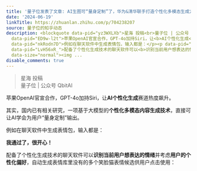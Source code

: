 ```yaml
---
title: '量子位发表了文章: AI生图可“量身定制”了，华为&清华联手打造个性化多模态生成方法PMG'
date: '2024-06-19'
linkTitle: https://zhuanlan.zhihu.com/p/704238207
source: 量子位的知乎动态
description: <blockquote data-pid="yz3WXLXb">星海 投稿<br>量子位 | 公众号 QbitAI</blockquote><p
  data-pid="ED9w-l2t">苹果OpenAI官宣合作，GPT-4o加持Siri，让<b>AI个性化生成</b>赛道热度飙升。</p><p data-pid="ywXEebXh">其实，国内已有相关研究，一项基于大模型的<b>个性化多模态内容生成技术</b>，直接可让AI学会为用户“量身定制”输出。</p><p
  data-pid="nkRodn7D">例如在聊天软件中生成表情包，输入都是：</p><p data-pid="le8AsP-a"><b>我通过了，很开心！</b></p><p
  data-pid="LvH56xR_">配备了个性化生成技术的聊天软件可以<b>识别当前用户想表达的情绪</b>并考虑<b>用户的个性化偏好</b>，自动生成表情库里没有的多个笑脸猫表情候选供用户点击使用：</p><b><figure
  data-size="normal"><img ...
disable_comments: true
---
```

<blockquote data-pid="yz3WXLXb">星海 投稿<br>量子位 | 公众号 QbitAI</blockquote><p data-pid="ED9w-l2t">苹果OpenAI官宣合作，GPT-4o加持Siri，让<b>AI个性化生成</b>赛道热度飙升。</p><p data-pid="ywXEebXh">其实，国内已有相关研究，一项基于大模型的<b>个性化多模态内容生成技术</b>，直接可让AI学会为用户“量身定制”输出。</p><p data-pid="nkRodn7D">例如在聊天软件中生成表情包，输入都是：</p><p data-pid="le8AsP-a"><b>我通过了，很开心！</b></p><p data-pid="LvH56xR_">配备了个性化生成技术的聊天软件可以<b>识别当前用户想表达的情绪</b>并考虑<b>用户的个性化偏好</b>，自动生成表情库里没有的多个笑脸猫表情候选供用户点击使用：</p><b><figure data-size="normal"><img ...